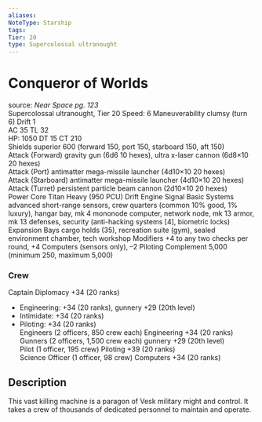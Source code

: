 ```yaml
---
aliases: 
NoteType: Starship
tags: 
Tier: 20
type: Supercolossal ultranought 
---
```


# Conqueror of Worlds

source:  _Near Space pg. 123_  
Supercolossal ultranought, Tier 20 
Speed: 6
Maneuverability clumsy (turn 6)
Drift 1  
AC 35
TL 32  
HP: 1050
DT 15
CT 210  
Shields superior 600 (forward 150, port 150, starboard 150, aft 150)  
Attack (Forward) gravity gun (6d6
10 hexes), ultra x-laser cannon (6d8×10
20 hexes)  
Attack (Port) antimatter mega-missile launcher (4d10×10
20 hexes)  
Attack (Starboard) antimatter mega-missile launcher (4d10×10
20 hexes)  
Attack (Turret) persistent particle beam cannon (2d10×10
20 hexes)  
Power Core Titan Heavy (950 PCU)
Drift Engine Signal Basic
Systems advanced short-range sensors, crew quarters (common
10% good, 1% luxury), hangar bay, mk 4 mononode computer, network node, mk 13 armor, mk 13 defenses, security (anti-hacking systems \[4\], biometric locks)
Expansion Bays cargo holds (35), recreation suite (gym), sealed environment chamber, tech workshop
Modifiers +4 to any two checks per round, +4 Computers (sensors only), –2 Piloting
Complement 5,000 (minimum 250, maximum 5,000)

### Crew

Captain Diplomacy +34 (20 ranks)
  - Engineering: +34 (20 ranks), gunnery +29 (20th level)
  - Intimidate: +34 (20 ranks)
  - Piloting: +34 (20 ranks)  
Engineers (2 officers, 850 crew each) Engineering +34 (20 ranks)  
Gunners (2 officers, 1,500 crew each) gunnery +29 (20th level)  
Pilot (1 officer, 195 crew) Piloting +39 (20 ranks)  
Science Officer (1 officer, 98 crew) Computers +34 (20 ranks)

## Description

This vast killing machine is a paragon of Vesk military might and control. It takes a crew of thousands of dedicated personnel to maintain and operate.
